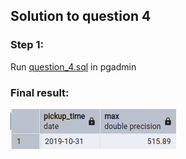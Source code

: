 ## Solution to question 4

### Step 1:
Run [question_4.sql](question_4.sql) in pgadmin

### Final result:
![Result](question_4.png)